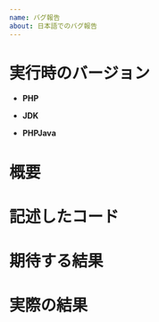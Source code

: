 ```yaml
---
name: バグ報告
about: 日本語でのバグ報告
---
```

# 実行時のバージョン
- **PHP**

- **JDK**

- **PHPJava**

# 概要

# 記述したコード

# 期待する結果

# 実際の結果

